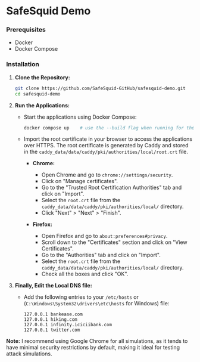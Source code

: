 # SafeSquid Demo

### Prerequisites

- Docker
- Docker Compose

### Installation

1. **Clone the Repository:**

   ```bash
   git clone https://github.com/SafeSquid-GitHub/safesquid-demo.git
   cd safesquid-demo
   ```

2. **Run the Applications:**

   - Start the applications using Docker Compose:

     ```bash
     docker compose up    # use the --build flag when running for the first time
     ```

   - Import the root certificate in your browser to access the applications over HTTPS. The root certificate is generated by Caddy and stored in the `caddy_data/data/caddy/pki/authorities/local/root.crt` file.

     - **Chrome:**

       - Open Chrome and go to `chrome://settings/security`.
       - Click on "Manage certificates".
       - Go to the "Trusted Root Certification Authorities" tab and click on "Import".
       - Select the `root.crt` file from the `caddy_data/data/caddy/pki/authorities/local/` directory.
       - Click "Next" > "Next" > "Finish".

     - **Firefox:**

       - Open Firefox and go to `about:preferences#privacy`.
       - Scroll down to the "Certificates" section and click on "View Certificates".
       - Go to the "Authorities" tab and click on "Import".
       - Select the `root.crt` file from the `caddy_data/data/caddy/pki/authorities/local/` directory.
       - Check all the boxes and click "OK".

3. **Finally, Edit the Local DNS file:**

   - Add the following entries to your `/etc/hosts` or (`C:\Windows\System32\drivers\etc\hosts` for Windows) file:

     ```
     127.0.0.1 bankease.com
     127.0.0.1 hiking.com
     127.0.0.1 infinity.iciciibank.com
     127.0.0.1 twitter.com
     ```

**Note:** I recommend using Google Chrome for all simulations, as it tends to have minimal security restrictions by default, making it ideal for testing attack simulations.

